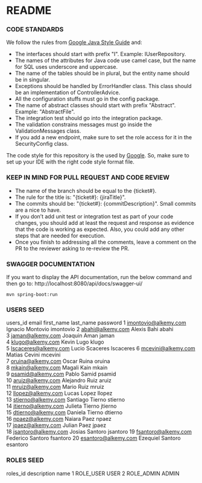 # README

### CODE STANDARDS

We follow the rules
from [Google Java Style Guide](https://google.github.io/styleguide/javaguide.html) and:

- The interfaces should start with prefix "I". Example: IUserRepository.
- The names of the attributes for Java code use camel case, but the name for SQL uses underscore and
  uppercase.
- The name of the tables should be in plural, but the entity name should be in singular.
- Exceptions should be handled by ErrorHandler class. This class should be an implementation of
  ControllerAdvice.
- All the configuration stuffs must go in the config package.
- The name of abstract classes should start with prefix "Abstract". Example: "AbstractFile".
- The integration test should go into the integration package.
- The validation constrains messages must go inside the ValidationMessages class.
- If you add a new endpoint, make sure to set the role access for it in the SecurityConfig class.

The code style for this repository is the used by [Google](https://github.com/google/styleguide).
So, make sure to set up your IDE with the right code style format file.

### KEEP IN MIND FOR PULL REQUEST AND CODE REVIEW

- The name of the branch should be equal to the {ticket#}.
- The rule for the title is: "{ticket#}: {jiraTitle}".
- The commits should be: "{ticket#}: {commitDescription}". Small commits are a nice to have.
- If you don’t add unit test or integration test as part of your code changes, you should add at
  least the request and response as evidence that the code is working as expected. Also, you could
  add any other steps that are needed for execution.
- Once you finish to addressing all the comments, leave a comment on the PR to the reviewer asking
  to re-review the PR.

### SWAGGER DOCUMENTATION

If you want to display the API documentation, run the below command and then go
to: http://localhost:8080/api/docs/swagger-ui/

```
mvn spring-boot:run
```

### USERS SEED

users_id	email					first_name	last_name	password
1       	imontovio@alkemy.com	Ignacio		Montovio    imontovio
2       	abahi@alkemy.com		Alexis		Bahi        abahi    
3       	jaman@alkemy.com		Joaquin		Aman        jaman    
4       	klugo@alkemy.com		Kevin		Lugo        klugo    
5       	lscaceres@alkemy.com	Lucio		Scaceres    lscaceres
6       	mcevini@alkemy.com		Matias		Cevini      mcevini  
7       	oruina@alkemy.com		Oscar		Ruina       oruina   
8       	mkain@alkemy.com		Magali		Kain        mkain    
9       	psamid@alkemy.com		Pablo		Samid       psamid   
10      	aruiz@alkemy.com		Alejandro	Ruiz        aruiz    
11      	mruiz@alkemy.com		Mario		Ruiz        mruiz    
12      	llopez@alkemy.com		Lucas		Lopez       llopez   
13      	stierno@alkemy.com		Santiago	Tierno      stierno  
14      	jtierno@alkemy.com		Julieta		Tierno      jtierno  
15      	dtierno@alkemy.com		Daniela		Tierno      dtierno  
16      	npaez@alkemy.com		Naiara		Paez        npaez    
17      	jpaez@alkemy.com		Julian		Paez        jpaez    
18      	jsantoro@alkemy.com		Josias		Santoro     jsantoro 
19      	fsantoro@alkemy.com		Federico	Santoro     fsantoro 
20      	esantoro@alkemy.com		Ezequiel	Santoro     esantoro 
	
### ROLES SEED

roles_id	description		name
1			ROLE_USER		USER
2			ROLE_ADMIN		ADMIN
